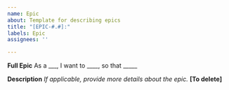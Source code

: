 ```yaml
---
name: Epic
about: Template for describing epics
title: "[EPIC-#.#]:"
labels: Epic
assignees: ''

---
```


**Full Epic**
As a ___, I want to ____, so that _____

**Description**
*If applicable, provide more details about the epic.* **[To delete]**
